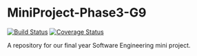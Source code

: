 # MiniProject-Phase3-G9

[![Build Status](https://travis-ci.com/LesegoGomolemo/MiniProject-Phase3-G9.svg?branch=master)](https://travis-ci.com/LesegoGomolemo/MiniProject-Phase3-G9) [![Coverage Status](https://coveralls.io/repos/github/LesegoGomolemo/MiniProject-Phase3-G9/badge.svg?branch=master)](https://coveralls.io/github/LesegoGomolemo/MiniProject-Phase3-G9?branch=master)

A repository for our final year Software Engineering mini project.
